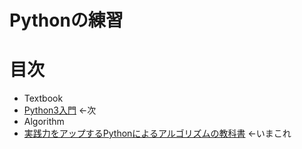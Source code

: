 # Pythonの練習
# 目次

* Textbook
 * [Python3入門](/docs/textbook/python3_for_beginners.md) ←次
* Algorithm
 * [実践力をアップするPythonによるアルゴリズムの教科書](/docs//algorithm/improve_practical_python_algorithms.md) ←いまこれ
